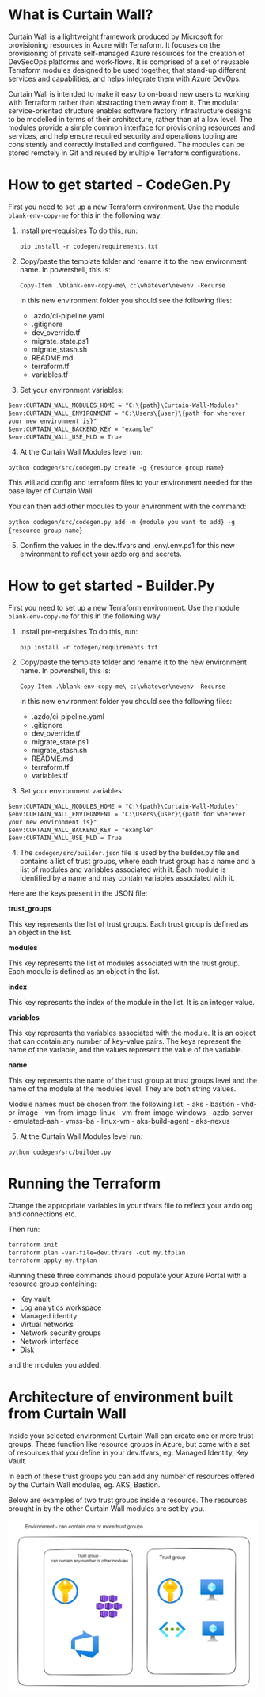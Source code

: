 # What is Curtain Wall?

Curtain Wall is a lightweight framework produced by Microsoft for provisioning resources in Azure with Terraform. It focuses on the provisioning of private self-managed Azure resources for the creation of DevSecOps platforms and work-flows. It is comprised of a set of reusable Terraform modules designed to be used together, that stand-up different services and capabilities, and helps integrate them with Azure DevOps.

Curtain Wall is intended to make it easy to on-board new users to working with Terraform rather than abstracting them away from it. The modular service-oriented structure enables software factory infrastructure designs to be modelled in terms of their architecture, rather than at a low level. The modules provide a simple common interface for provisioning resources and services, and help ensure required security and operations tooling are consistently and correctly installed and configured. The modules can be stored remotely in Git and reused by multiple Terraform configurations.

# How to get started - CodeGen.Py

First you need to set up a new Terraform environment. Use the module `blank-env-copy-me` for this in the following way:

1. Install pre-requisites
   To do this, run: 
   
   `pip install -r codegen/requirements.txt`

2. Copy/paste the template folder and rename it to the new environment name.
   In powershell, this is: 
   
   `Copy-Item .\blank-env-copy-me\ c:\whatever\newenv -Recurse`
   
   In this new environment folder you should see the following files:
   - .azdo/ci-pipeline.yaml
   - .gitignore
   - dev_override.tf
   - migrate_state.ps1
   - migrate_stash.sh
   - README.md
   - terraform.tf
   - variables.tf

3. Set your environment variables:

```pwsh
$env:CURTAIN_WALL_MODULES_HOME = "C:\{path}\Curtain-Wall-Modules"
$env:CURTAIN_WALL_ENVIRONMENT = "C:\Users\{user}\{path for wherever your new environment is}"
$env:CURTAIN_WALL_BACKEND_KEY = "example"
$env:CURTAIN_WALL_USE_MLD = True
```

4. At the Curtain Wall Modules level run:

`python codegen/src/codegen.py create -g {resource group name}`

This will add config and terraform files to your environment needed for the base layer of Curtain Wall.

You can then add other modules to your environment with the command:

`python codegen/src/codegen.py add -m {module you want to add} -g {resource group name}`


5. Confirm the values in the dev.tfvars and .env/.env.ps1 for this new environment to reflect your azdo org and secrets.

# How to get started - Builder.Py

First you need to set up a new Terraform environment. Use the module `blank-env-copy-me` for this in the following way:

1. Install pre-requisites
   To do this, run: 
   
   `pip install -r codegen/requirements.txt`

2. Copy/paste the template folder and rename it to the new environment name.
   In powershell, this is: 
   
   `Copy-Item .\blank-env-copy-me\ c:\whatever\newenv -Recurse`
   
   In this new environment folder you should see the following files:
   - .azdo/ci-pipeline.yaml
   - .gitignore
   - dev_override.tf
   - migrate_state.ps1
   - migrate_stash.sh
   - README.md
   - terraform.tf
   - variables.tf

3. Set your environment variables:

```pwsh
$env:CURTAIN_WALL_MODULES_HOME = "C:\{path}\Curtain-Wall-Modules"
$env:CURTAIN_WALL_ENVIRONMENT = "C:\Users\{user}\{path for wherever your new environment is}"
$env:CURTAIN_WALL_BACKEND_KEY = "example"
$env:CURTAIN_WALL_USE_MLD = True
```

4. The `codegen/src/builder.json` file is used by the builder.py file and contains a list of trust groups, where each trust group has a name and a list of modules and variables associated with it. Each module is identified by a name and may contain variables associated with it.

Here are the keys present in the JSON file:

**trust_groups**

This key represents the list of trust groups. Each trust group is defined as an object in the list.

**modules**

This key represents the list of modules associated with the trust group. Each module is defined as an object in the list.

**index**

This key represents the index of the module in the list. It is an integer value.

**variables**

This key represents the variables associated with the module. It is an object that can contain any number of key-value pairs. The keys represent the name of the variable, and the values represent the value of the variable. 

**name**

   This key represents the name of the trust group at trust groups level and the name of the module at the modules level. They are both string values.

   Module names must be chosen from the following list:
      - aks
      - bastion
      - vhd-or-image
      - vm-from-image-linux
      - vm-from-image-windows
      - azdo-server
      - emulated-ash
      - vmss-ba
      - linux-vm
      - aks-build-agent
      - aks-nexus


5. At the Curtain Wall Modules level run:

`python codegen/src/builder.py`

# Running the Terraform

Change the appropriate variables in your tfvars file to reflect your azdo org and connections etc.

Then run:

```pwsh
terraform init
terraform plan -var-file=dev.tfvars -out my.tfplan
terraform apply my.tfplan
``` 

Running these three commands should populate your Azure Portal with a resource group containing:

- Key vault
- Log analytics workspace
- Managed identity
- Virtual networks
- Network security groups
- Network interface
- Disk
 
 and the modules you added.

# Architecture of environment built from Curtain Wall

Inside your selected environment Curtain Wall can create one or more trust groups. These function like resource groups in Azure, but come with a set of resources that you define in your dev.tfvars, eg. Managed Identity, Key Vault.

In each of these trust groups you can add any number of resources offered by the Curtain Wall modules, eg. AKS, Bastion.

Below are examples of two trust groups inside a resource. The resources brought in by the other Curtain Wall modules are set by you.

![Diagram of environment created by Curtain Wall](./images/EnvArch.png)